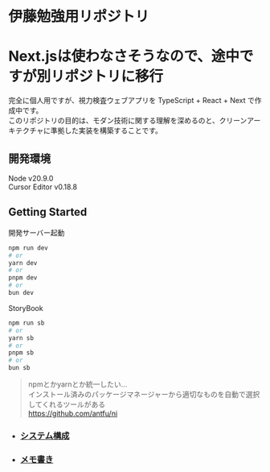 # 伊藤勉強用リポジトリ
# Next.jsは使わなさそうなので、途中ですが別リポジトリに移行

完全に個人用ですが、視力検査ウェブアプリを TypeScript + React + Next で作成中です。  
このリポジトリの目的は、モダン技術に関する理解を深めるのと、クリーンアーキテクチャに準拠した実装を構築することです。

## 開発環境

Node v20.9.0  
Cursor Editor v0.18.8

## Getting Started

開発サーバー起動
```bash
npm run dev
# or
yarn dev
# or
pnpm dev
# or
bun dev
```
StoryBook
```bash
npm run sb
# or
yarn sb
# or
pnpm sb
# or
bun sb
```

> npmとかyarnとか統一したい...  
> インストール済みのパッケージマネージャーから適切なものを自動で選択してくれるツールがある  
> https://github.com/antfu/ni

* ### [システム構成](docs/systemConfiguration.md)
* ### [メモ書き](docs/memo.md)
